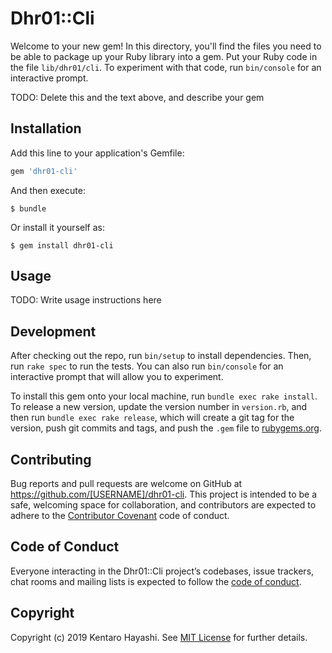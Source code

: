 # Dhr01::Cli

Welcome to your new gem! In this directory, you'll find the files you need to be able to package up your Ruby library into a gem. Put your Ruby code in the file `lib/dhr01/cli`. To experiment with that code, run `bin/console` for an interactive prompt.

TODO: Delete this and the text above, and describe your gem

## Installation

Add this line to your application's Gemfile:

```ruby
gem 'dhr01-cli'
```

And then execute:

    $ bundle

Or install it yourself as:

    $ gem install dhr01-cli

## Usage

TODO: Write usage instructions here

## Development

After checking out the repo, run `bin/setup` to install dependencies. Then, run `rake spec` to run the tests. You can also run `bin/console` for an interactive prompt that will allow you to experiment.

To install this gem onto your local machine, run `bundle exec rake install`. To release a new version, update the version number in `version.rb`, and then run `bundle exec rake release`, which will create a git tag for the version, push git commits and tags, and push the `.gem` file to [rubygems.org](https://rubygems.org).

## Contributing

Bug reports and pull requests are welcome on GitHub at https://github.com/[USERNAME]/dhr01-cli. This project is intended to be a safe, welcoming space for collaboration, and contributors are expected to adhere to the [Contributor Covenant](http://contributor-covenant.org) code of conduct.

## Code of Conduct

Everyone interacting in the Dhr01::Cli project’s codebases, issue trackers, chat rooms and mailing lists is expected to follow the [code of conduct](https://github.com/[USERNAME]/dhr01-cli/blob/master/CODE_OF_CONDUCT.md).

## Copyright

Copyright (c) 2019 Kentaro Hayashi. See [MIT License](LICENSE.txt) for further details.
